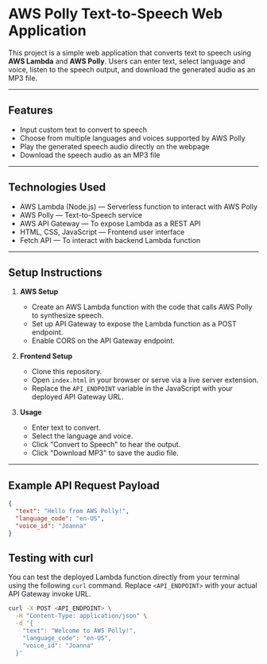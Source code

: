 # AWS Polly Text-to-Speech Web Application

This project is a simple web application that converts text to speech using **AWS Lambda** and **AWS Polly**. Users can enter text, select language and voice, listen to the speech output, and download the generated audio as an MP3 file.

---

## Features

- Input custom text to convert to speech
- Choose from multiple languages and voices supported by AWS Polly
- Play the generated speech audio directly on the webpage
- Download the speech audio as an MP3 file

---

## Technologies Used

- AWS Lambda (Node.js) — Serverless function to interact with AWS Polly
- AWS Polly — Text-to-Speech service
- AWS API Gateway — To expose Lambda as a REST API
- HTML, CSS, JavaScript — Frontend user interface
- Fetch API — To interact with backend Lambda function

---

## Setup Instructions

1. **AWS Setup**

   - Create an AWS Lambda function with the code that calls AWS Polly to synthesize speech.
   - Set up API Gateway to expose the Lambda function as a POST endpoint.
   - Enable CORS on the API Gateway endpoint.

2. **Frontend Setup**

   - Clone this repository.
   - Open `index.html` in your browser or serve via a live server extension.
   - Replace the `API_ENDPOINT` variable in the JavaScript with your deployed API Gateway URL.

3. **Usage**

   - Enter text to convert.
   - Select the language and voice.
   - Click "Convert to Speech" to hear the output.
   - Click "Download MP3" to save the audio file.

---

## Example API Request Payload

```json
{
  "text": "Hello from AWS Polly!",
  "language_code": "en-US",
  "voice_id": "Joanna"
}
```
## Testing with curl

You can test the deployed Lambda function directly from your terminal using the following `curl` command. Replace `<API_ENDPOINT>` with your actual API Gateway invoke URL.

```bash
curl -X POST <API_ENDPOINT> \
  -H "Content-Type: application/json" \
  -d '{
    "text": "Welcome to AWS Polly!",
    "language_code": "en-US",
    "voice_id": "Joanna"
  }'
